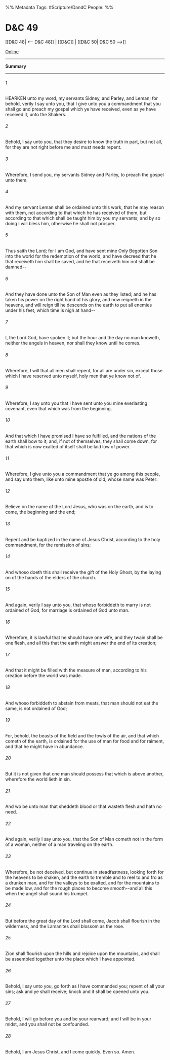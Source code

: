 %% Metadata
Tags: #Scripture/DandC
People: 
%%
# D&C 49
[[D&C 48| <-- D&C 48]] | [[D&C]] | [[D&C 50| D&C 50 -->]]

[Online](https://churchofjesuschrist.org/study/scriptures/dc-testament/dc/49?lang=eng)

---
__Summary__



---
###### 1
HEARKEN unto my word, my servants Sidney, and Parley, and Leman; for behold, verily I say unto you, that I give unto you a commandment that you shall go and preach my gospel which ye have received, even as ye have received it, unto the Shakers.
###### 2
Behold, I say unto you, that they desire to know the truth in part, but not all, for they are not right before me and must needs repent.
###### 3
Wherefore, I send you, my servants Sidney and Parley, to preach the gospel unto them.
###### 4
And my servant Leman shall be ordained unto this work, that he may reason with them, not according to that which he has received of them, but according to that which shall be taught him by you my servants; and by so doing I will bless him, otherwise he shall not prosper.
###### 5
Thus saith the Lord; for I am God, and have sent mine Only Begotten Son into the world for the redemption of the world, and have decreed that he that receiveth him shall be saved, and he that receiveth him not shall be damned--
###### 6
And they have done unto the Son of Man even as they listed; and he has taken his power on the right hand of his glory, and now reigneth in the heavens, and will reign till he descends on the earth to put all enemies under his feet, which time is nigh at hand--
###### 7
I, the Lord God, have spoken it; but the hour and the day no man knoweth, neither the angels in heaven, nor shall they know until he comes.
###### 8
Wherefore, I will that all men shall repent, for all are under sin, except those which I have reserved unto myself, holy men that ye know not of.
###### 9
Wherefore, I say unto you that I have sent unto you mine everlasting covenant, even that which was from the beginning.
###### 10
And that which I have promised I have so fulfilled, and the nations of the earth shall bow to it; and, if not of themselves, they shall come down, for that which is now exalted of itself shall be laid low of power.
###### 11
Wherefore, I give unto you a commandment that ye go among this people, and say unto them, like unto mine apostle of old, whose name was Peter:
###### 12
Believe on the name of the Lord Jesus, who was on the earth, and is to come, the beginning and the end;
###### 13
Repent and be baptized in the name of Jesus Christ, according to the holy commandment, for the remission of sins;
###### 14
And whoso doeth this shall receive the gift of the Holy Ghost, by the laying on of the hands of the elders of the church.
###### 15
And again, verily I say unto you, that whoso forbiddeth to marry is not ordained of God, for marriage is ordained of God unto man.
###### 16
Wherefore, it is lawful that he should have one wife, and they twain shall be one flesh, and all this that the earth might answer the end of its creation;
###### 17
And that it might be filled with the measure of man, according to his creation before the world was made.
###### 18
And whoso forbiddeth to abstain from meats, that man should not eat the same, is not ordained of God;
###### 19
For, behold, the beasts of the field and the fowls of the air, and that which cometh of the earth, is ordained for the use of man for food and for raiment, and that he might have in abundance.
###### 20
But it is not given that one man should possess that which is above another, wherefore the world lieth in sin.
###### 21
And wo be unto man that sheddeth blood or that wasteth flesh and hath no need.
###### 22
And again, verily I say unto you, that the Son of Man cometh not in the form of a woman, neither of a man traveling on the earth.
###### 23
Wherefore, be not deceived, but continue in steadfastness, looking forth for the heavens to be shaken, and the earth to tremble and to reel to and fro as a drunken man, and for the valleys to be exalted, and for the mountains to be made low, and for the rough places to become smooth--and all this when the angel shall sound his trumpet.
###### 24
But before the great day of the Lord shall come, Jacob shall flourish in the wilderness, and the Lamanites shall blossom as the rose.
###### 25
Zion shall flourish upon the hills and rejoice upon the mountains, and shall be assembled together unto the place which I have appointed.
###### 26
Behold, I say unto you, go forth as I have commanded you; repent of all your sins; ask and ye shall receive; knock and it shall be opened unto you.
###### 27
Behold, I will go before you and be your rearward; and I will be in your midst, and you shall not be confounded.
###### 28
Behold, I am Jesus Christ, and I come quickly. Even so. Amen.




